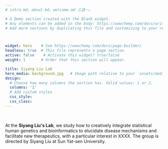 ```yaml
---
# intro.md，about.md，welcome.md 三选一。

# A Demo section created with the Blank widget.
# Any elements can be added in the body: https://wowchemy.com/docs/writing-markdown-latex/
# Add more sections by duplicating this file and customizing to your requirements.



widget: hero    # See https://wowchemy.com/docs/page-builder/
headless: true  # This file represents a page section.
active: false    # Activate this widget? true/false
weight: 1       # Order that this section will appear.

title: Siyang Liu Lab
hero_media: background.jpg   # Image path relative to your `assets/media/` folder.
design:
  # Choose how many columns the section has. Valid values: 1 or 2.
  columns: '1'
  # Add custom styles
  css_style:
  css_class:
---
```


<br>


At the **Siyang Liu's Lab**, we study how to creatively integrate statistical human genetics and bioinformatics to elucidate disease mechanisms and facilitate new therapeutics, with a particular interest in XXXX. The group is directed by Siyang Liu at Sun Yat-sen University.



